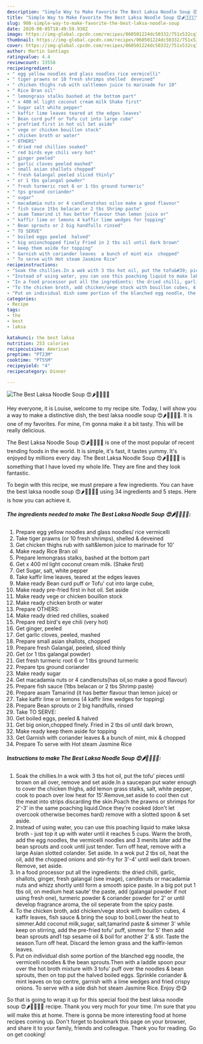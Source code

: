 ```yaml
---
description: "Simple Way to Make Favorite The Best Laksa Noodle Soup 😍🌶🍋🍝🍤🍜"
title: "Simple Way to Make Favorite The Best Laksa Noodle Soup 😍🌶🍋🍝🍤🍜"
slug: 908-simple-way-to-make-favorite-the-best-laksa-noodle-soup
date: 2020-08-05T18:49:59.930Z
image: https://img-global.cpcdn.com/recipes/060501224dc50332/751x532cq70/the-best-laksa-noodle-soup-😍🌶🍋🍝🍤🍜-recipe-main-photo.jpg
thumbnail: https://img-global.cpcdn.com/recipes/060501224dc50332/751x532cq70/the-best-laksa-noodle-soup-😍🌶🍋🍝🍤🍜-recipe-main-photo.jpg
cover: https://img-global.cpcdn.com/recipes/060501224dc50332/751x532cq70/the-best-laksa-noodle-soup-😍🌶🍋🍝🍤🍜-recipe-main-photo.jpg
author: Martin Santiago
ratingvalue: 4.4
reviewcount: 33558
recipeingredient:
- " egg yellow noodles and glass noodles rice vermicelli"
- " tiger prawns or 10 fresh shrimps shelled  deveined"
- " chicken thighs rub with saltlemon juice to marinade for 10"
- " Rice Bran oil"
- " lemongrass stalks bashed at the bottom part"
- " x 400 ml light coconut cream milk Shake first"
- " Sugar salt white pepper"
- " kaffir lime leaves teared at the edges leaves"
- " Bean curd puff or Tofu cut into large cube"
- " prefried first in hot oil Set aside"
- " vege or chicken bouillon stock"
- " chicken broth or water"
- " OTHERS"
- " dried red chillies soaked"
- " red birds eye chili very hot"
- " ginger peeled"
- " garlic cloves peeled mashed"
- " small asian shallots chopped"
- " fresh Galangal peeled sliced thinly"
- " or 1 tbs galangal powder"
- " fresh turmeric root 6 or 1 tbs ground turmeric"
- " tps ground coriander"
- " sugar"
- " macadamia nuts or 4 candlenutshas oilso make a good flavour"
- " fish sauce 1tbs belacan or 2 tbs Shrimp paste"
- " asam Tamarind it has better flavour than lemon juice or"
- " kaffir lime or lemons 4 kaffir lime wedges for topping"
- " Bean sprouts or 2 big handfulls rinsed"
- " TO SERVE"
- " boiled eggs peeled  halved"
- " big onionchopped finely Fried in 2 tbs oil until dark brown"
- " keep them aside for topping"
- " Garnish with coriander leaves  a bunch of mint mix  chopped"
- " To serve with Hot steam Jasmine Rice"
recipeinstructions:
- "Soak the chillies.In a wok with 3 tbs hot oil, put the tofu&#39; pieces until brown on all over, remove and set aside.In a saucepan put water enough to cover the chicken thighs, add lemon grass stalks, salt, white pepper, cook to poach over low heat for 15&#39;.Remove,set aside to cool then cut the meat into strips discarding the skin.Poach the prawns or shrimps for 2&#39;-3&#39; in the same poaching liquid.Once they&#39;re cooked (don&#39;t let overcook otherwise becomes hard) remove with a slotted spoon &amp; set aside."
- "Instead of using water, you can use this poaching liquid to make laksa broth - just top it up with water until it reaches 5 cups. Warm the broth, add the egg noodles, the vermicelli noodles and 3 menits later add the bean sprouts and cook until just tender. Turn off heat, remove with a large Asian slotted colander. Set aside. In a wok put 2 tbs oil, heat the oil, add the chopped onions and stir-fry for 3&#39;-4&#39; until well dark brown. Remove, set aside."
- "In a food processor put all the ingredients: the dried chilli, garlic, shallots, ginger, fresh galangal (see image), candlenuts or macadamia nuts and whizz shortly until form a smooth spice paste. In a big pot put 1 tbs oil, on medium heat saute&#39; the paste, add (galangal powder if not using fresh one), turmeric powder &amp; coriander powder for 2&#39; or until develop fragrance aroma, the oil seperate from the spicy paste."
- "To the chicken broth, add chicken/vege stock with bouillon cubes, 4 kaffir leaves, fish sauce &amp; bring the soup to boil.Lower the heat to simmer.Add coconut milk,sugar, salt,tamarind paste &amp; simmer 3&#39; while keep on stirring, add the pre-fried tofu&#39; puff, simmer for 5&#39; then add bean sprouts and1 tsp sesame oil &amp; boil for another 2&#39; &amp; stir. Taste the season.Turn off heat. Discard the lemon grass and the kaffir-lemon leaves."
- "Put on individual dish some portion of the blanched egg noodle, the vermicelli noodles &amp; the bean sprouts.Then with a laddle spoon pour over the hot broth mixture with 3 tofu&#39; puff over the noodles &amp; bean sprouts, then on top put the halved boiled eggs. Sprinkle coriander &amp; mint leaves on top centre, garnish with a lime wedges and fried crispy onions. To serve with a side dish hot steam Jasmine Rice. Enjoy 😍😋"
categories:
- Recipe
tags:
- the
- best
- laksa

katakunci: the best laksa 
nutrition: 253 calories
recipecuisine: American
preptime: "PT23M"
cooktime: "PT55M"
recipeyield: "4"
recipecategory: Dinner

---
```



![The Best Laksa Noodle Soup 😍🌶🍋🍝🍤🍜](https://img-global.cpcdn.com/recipes/060501224dc50332/751x532cq70/the-best-laksa-noodle-soup-😍🌶🍋🍝🍤🍜-recipe-main-photo.jpg)

Hey everyone, it is Louise, welcome to my recipe site. Today, I will show you a way to make a distinctive dish, the best laksa noodle soup 😍🌶🍋🍝🍤🍜. It is one of my favorites. For mine, I'm gonna make it a bit tasty. This will be really delicious.

The Best Laksa Noodle Soup 😍🌶🍋🍝🍤🍜 is one of the most popular of recent trending foods in the world. It is simple, it's fast, it tastes yummy. It's enjoyed by millions every day. The Best Laksa Noodle Soup 😍🌶🍋🍝🍤🍜 is something that I have loved my whole life. They are fine and they look fantastic.




To begin with this recipe, we must prepare a few ingredients. You can have the best laksa noodle soup 😍🌶🍋🍝🍤🍜 using 34 ingredients and 5 steps. Here is how you can achieve it.

<!--inarticleads1-->

##### The ingredients needed to make The Best Laksa Noodle Soup 😍🌶🍋🍝🍤🍜:

1. Prepare  egg yellow noodles and glass noodles/ rice vermicelli
1. Take  tiger prawns (or 10 fresh shrimps), shelled &amp; deveined
1. Get  chicken thighs rub with salt&amp;lemon juice to marinade for 10&#39;
1. Make ready  Rice Bran oil
1. Prepare  lemongrass stalks, bashed at the bottom part
1. Get  x 400 ml light coconut cream milk. (Shake first)
1. Get  Sugar, salt, white pepper
1. Take  kaffir lime leaves, teared at the edges leaves
1. Make ready  Bean curd puff or Tofu&#39; cut into large cube,
1. Make ready  pre-fried first in hot oil. Set aside
1. Make ready  vege or chicken bouillon stock
1. Make ready  chicken broth or water
1. Prepare  OTHERS:
1. Make ready  dried red chillies, soaked
1. Prepare  red bird&#39;s eye chili (very hot)
1. Get  ginger, peeled
1. Get  garlic cloves, peeled, mashed
1. Prepare  small asian shallots, chopped
1. Prepare  fresh Galangal, peeled, sliced thinly
1. Get  (or 1 tbs galangal powder)
1. Get  fresh turmeric root 6 or 1 tbs ground turmeric
1. Prepare  tps ground coriander
1. Make ready  sugar
1. Get  macadamia nuts or 4 candlenuts(has oil,so make a good flavour)
1. Prepare  fish sauce (1tbs belacan or 2 tbs Shrimp paste)
1. Prepare  asam Tamarind (it has better flavour than lemon juice) or
1. Take  kaffir lime or lemons (4 kaffir lime wedges for topping)
1. Prepare  Bean sprouts or 2 big handfulls, rinsed
1. Take  TO SERVE:
1. Get  boiled eggs, peeled &amp; halved
1. Get  big onion,chopped finely. Fried in 2 tbs oil until dark brown,
1. Make ready  keep them aside for topping
1. Get  Garnish with coriander leaves &amp; a bunch of mint, mix &amp; chopped
1. Prepare  To serve with Hot steam Jasmine Rice




<!--inarticleads2-->

##### Instructions to make The Best Laksa Noodle Soup 😍🌶🍋🍝🍤🍜:

1. Soak the chillies.In a wok with 3 tbs hot oil, put the tofu&#39; pieces until brown on all over, remove and set aside.In a saucepan put water enough to cover the chicken thighs, add lemon grass stalks, salt, white pepper, cook to poach over low heat for 15&#39;.Remove,set aside to cool then cut the meat into strips discarding the skin.Poach the prawns or shrimps for 2&#39;-3&#39; in the same poaching liquid.Once they&#39;re cooked (don&#39;t let overcook otherwise becomes hard) remove with a slotted spoon &amp; set aside.
1. Instead of using water, you can use this poaching liquid to make laksa broth - just top it up with water until it reaches 5 cups. Warm the broth, add the egg noodles, the vermicelli noodles and 3 menits later add the bean sprouts and cook until just tender. Turn off heat, remove with a large Asian slotted colander. Set aside. In a wok put 2 tbs oil, heat the oil, add the chopped onions and stir-fry for 3&#39;-4&#39; until well dark brown. Remove, set aside.
1. In a food processor put all the ingredients: the dried chilli, garlic, shallots, ginger, fresh galangal (see image), candlenuts or macadamia nuts and whizz shortly until form a smooth spice paste. In a big pot put 1 tbs oil, on medium heat saute&#39; the paste, add (galangal powder if not using fresh one), turmeric powder &amp; coriander powder for 2&#39; or until develop fragrance aroma, the oil seperate from the spicy paste.
1. To the chicken broth, add chicken/vege stock with bouillon cubes, 4 kaffir leaves, fish sauce &amp; bring the soup to boil.Lower the heat to simmer.Add coconut milk,sugar, salt,tamarind paste &amp; simmer 3&#39; while keep on stirring, add the pre-fried tofu&#39; puff, simmer for 5&#39; then add bean sprouts and1 tsp sesame oil &amp; boil for another 2&#39; &amp; stir. Taste the season.Turn off heat. Discard the lemon grass and the kaffir-lemon leaves.
1. Put on individual dish some portion of the blanched egg noodle, the vermicelli noodles &amp; the bean sprouts.Then with a laddle spoon pour over the hot broth mixture with 3 tofu&#39; puff over the noodles &amp; bean sprouts, then on top put the halved boiled eggs. Sprinkle coriander &amp; mint leaves on top centre, garnish with a lime wedges and fried crispy onions. To serve with a side dish hot steam Jasmine Rice. Enjoy 😍😋




So that is going to wrap it up for this special food the best laksa noodle soup 😍🌶🍋🍝🍤🍜 recipe. Thank you very much for your time. I'm sure that you will make this at home. There is gonna be more interesting food at home recipes coming up. Don't forget to bookmark this page on your browser, and share it to your family, friends and colleague. Thank you for reading. Go on get cooking!
